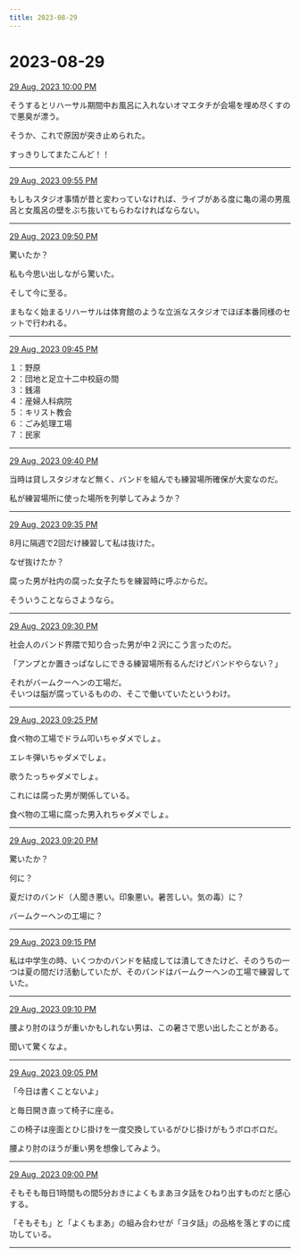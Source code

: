 ```yaml
---
title: 2023-08-29
---
```

# 2023-08-29

[29 Aug, 2023 10:00 PM](https://twitter.com/hirasawa/status/1696508006186520586#m)

そうするとリハーサル期間中お風呂に入れないオマエタチが会場を埋め尽くすので悪臭が漂う。  
  
そうか、これで原因が突き止められた。  
  
すっきりしてまたこんど！！

---

[29 Aug, 2023 09:55 PM](https://twitter.com/hirasawa/status/1696506736868303157#m)

もしもスタジオ事情が昔と変わっていなければ、ライブがある度に亀の湯の男風呂と女風呂の壁をぶち抜いてもらわなければならない。

---

[29 Aug, 2023 09:50 PM](https://twitter.com/hirasawa/status/1696505478438662198#m)

驚いたか？  
  
私も今思い出しながら驚いた。  
  
そして今に至る。  
  
まもなく始まるリハーサルは体育館のような立派なスタジオでほぼ本番同様のセットで行われる。

---

[29 Aug, 2023 09:45 PM](https://twitter.com/hirasawa/status/1696504219942154582#m)

１：野原  
２：団地と足立十二中校庭の間  
３：銭湯  
４：産婦人科病院  
５：キリスト教会  
６：ごみ処理工場  
７：民家

---

[29 Aug, 2023 09:40 PM](https://twitter.com/hirasawa/status/1696502961801994669#m)

当時は貸しスタジオなど無く、バンドを組んでも練習場所確保が大変なのだ。  
  
私が練習場所に使った場所を列挙してみようか？

---

[29 Aug, 2023 09:35 PM](https://twitter.com/hirasawa/status/1696501703808606507#m)

8月に隔週で2回だけ練習して私は抜けた。  
  
なぜ抜けたか？  
  
腐った男が社内の腐った女子たちを練習時に呼ぶからだ。  
  
そういうことならさようなら。

---

[29 Aug, 2023 09:30 PM](https://twitter.com/hirasawa/status/1696500449107710129#m)

社会人のバンド界隈で知り合った男が中２沢にこう言ったのだ。  
  
「アンプとか置きっぱなしにできる練習場所有るんだけどバンドやらない？」  
  
それがバームクーヘンの工場だ。  
そいつは脳が腐っているものの、そこで働いていたというわけ。

---

[29 Aug, 2023 09:25 PM](https://twitter.com/hirasawa/status/1696499186982920482#m)

食べ物の工場でドラム叩いちゃダメでしょ。  
  
エレキ弾いちゃダメでしょ。  
  
歌うたっちゃダメでしょ。  
  
これには腐った男が関係している。  
  
食べ物の工場に腐った男入れちゃダメでしょ。

---

[29 Aug, 2023 09:20 PM](https://twitter.com/hirasawa/status/1696497928557527328#m)

驚いたか？  
  
何に？  
  
夏だけのバンド（人聞き悪い。印象悪い。暑苦しい。気の毒）に？  
  
バームクーヘンの工場に？

---

[29 Aug, 2023 09:15 PM](https://twitter.com/hirasawa/status/1696496670266327251#m)

私は中学生の時、いくつかのバンドを結成しては潰してきたけど、そのうちの一つは夏の間だけ活動していたが、そのバンドはバームクーヘンの工場で練習していた。

---

[29 Aug, 2023 09:10 PM](https://twitter.com/hirasawa/status/1696495412163592434#m)

腰より肘のほうが重いかもしれない男は、この暑さで思い出したことがある。  
  
聞いて驚くなよ。

---

[29 Aug, 2023 09:05 PM](https://twitter.com/hirasawa/status/1696494154316972166#m)

「今日は書くことないよ」  
  
と毎日開き直って椅子に座る。  
  
この椅子は座面とひじ掛けを一度交換しているがひじ掛けがもうボロボロだ。  
  
腰より肘のほうが重い男を想像してみよう。

---

[29 Aug, 2023 09:00 PM](https://twitter.com/hirasawa/status/1696492902694752378#m)

そもそも毎日1時間もの間5分おきによくもまあヨタ話をひねり出すものだと感心する。  
  
「そもそも」と「よくもまあ」の組み合わせが「ヨタ話」の品格を落とすのに成功している。

---


